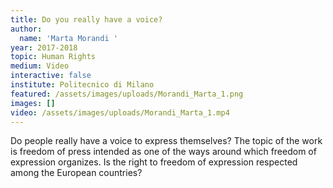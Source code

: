 ```yaml
---
title: Do you really have a voice?
author:
  name: 'Marta Morandi '
year: 2017-2018
topic: Human Rights
medium: Video
interactive: false
institute: Politecnico di Milano
featured: /assets/images/uploads/Morandi_Marta_1.png
images: []
video: /assets/images/uploads/Morandi_Marta_1.mp4
---
```

Do people really have a voice to express themselves? The topic of the work is freedom of press intended as one of the ways around which freedom of expression organizes. Is the right to freedom of expression respected among the European countries?
